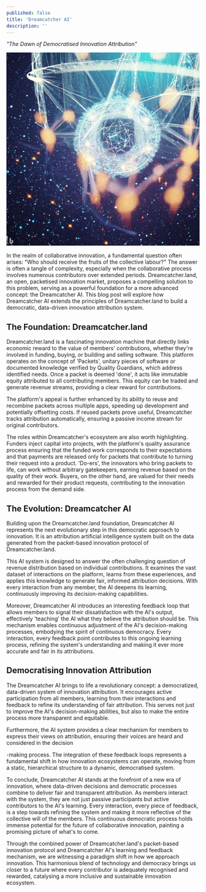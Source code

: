 ```yaml
---
published: false
title: 'Dreamcatcher AI'
description: ''
---
```


_"The Dawn of Democratised Innovation Attribution"_

![](assets/2023-05-22-dreamcatcher-ai.jpeg)

In the realm of collaborative innovation, a fundamental question often arises: "Who should receive the fruits of the collective labour?" The answer is often a tangle of complexity, especially when the collaborative process involves numerous contributors over extended periods. Dreamcatcher.land, an open, packetised innovation market, proposes a compelling solution to this problem, serving as a powerful foundation for a more advanced concept: the Dreamcatcher AI. This blog post will explore how Dreamcatcher AI extends the principles of Dreamcatcher.land to build a democratic, data-driven innovation attribution system.

## The Foundation: Dreamcatcher.land

Dreamcatcher.land is a fascinating innovation machine that directly links economic reward to the value of members' contributions, whether they're involved in funding, buying, or building and selling software. This platform operates on the concept of 'Packets', unitary pieces of software or documented knowledge verified by Quality Guardians, which address identified needs. Once a packet is deemed 'done', it acts like immutable equity attributed to all contributing members. This equity can be traded and generate revenue streams, providing a clear reward for contributions. 

The platform's appeal is further enhanced by its ability to reuse and recombine packets across multiple apps, speeding up development and potentially offsetting costs. If reused packets prove useful, Dreamcatcher tracks attribution automatically, ensuring a passive income stream for original contributors. 

The roles within Dreamcatcher's ecosystem are also worth highlighting. Funders inject capital into projects, with the platform's quality assurance process ensuring that the funded work corresponds to their expectations and that payments are released only for packets that contribute to turning their request into a product. 'Do-ers', the innovators who bring packets to life, can work without arbitrary gatekeepers, earning revenue based on the quality of their work. Buyers, on the other hand, are valued for their needs and rewarded for their product requests, contributing to the innovation process from the demand side.

## The Evolution: Dreamcatcher AI

Building upon the Dreamcatcher.land foundation, Dreamcatcher AI represents the next evolutionary step in this democratic approach to innovation. It is an attribution artificial intelligence system built on the data generated from the packet-based innovation protocol of Dreamcatcher.land.

This AI system is designed to answer the often challenging question of revenue distribution based on individual contributions. It examines the vast dataset of interactions on the platform, learns from these experiences, and applies this knowledge to generate fair, informed attribution decisions. With every interaction from any member, the AI deepens its learning, continuously improving its decision-making capabilities.

Moreover, Dreamcatcher AI introduces an interesting feedback loop that allows members to signal their dissatisfaction with the AI's output, effectively 'teaching' the AI what they believe the attribution should be. This mechanism enables continuous adjustment of the AI's decision-making processes, embodying the spirit of continuous democracy. Every interaction, every feedback point contributes to this ongoing learning process, refining the system's understanding and making it ever more accurate and fair in its attributions.

## Democratising Innovation Attribution

The Dreamcatcher AI brings to life a revolutionary concept: a democratized, data-driven system of innovation attribution. It encourages active participation from all members, learning from their interactions and feedback to refine its understanding of fair attribution. This serves not just to improve the AI's decision-making abilities, but also to make the entire process more transparent and equitable.

Furthermore, the AI system provides a clear mechanism for members to express their views on attribution, ensuring their voices are heard and considered in the decision

-making process. The integration of these feedback loops represents a fundamental shift in how innovation ecosystems can operate, moving from a static, hierarchical structure to a dynamic, democratised system.

To conclude, Dreamcatcher AI stands at the forefront of a new era of innovation, where data-driven decisions and democratic processes combine to deliver fair and transparent attribution. As members interact with the system, they are not just passive participants but active contributors to the AI's learning. Every interaction, every piece of feedback, is a step towards refining the system and making it more reflective of the collective will of the members. This continuous democratic process holds immense potential for the future of collaborative innovation, painting a promising picture of what's to come. 

Through the combined power of Dreamcatcher.land's packet-based innovation protocol and Dreamcatcher AI's learning and feedback mechanism, we are witnessing a paradigm shift in how we approach innovation. This harmonious blend of technology and democracy brings us closer to a future where every contributor is adequately recognised and rewarded, catalysing a more inclusive and sustainable innovation ecosystem.